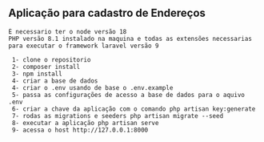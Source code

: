 
## Aplicação para cadastro de Endereços 
    É necessario ter o node versão 18 
    PHP versão 8.1 instalado na maquina e todas as extensões necessarias para executar o framework laravel versão 9

     1- clone o repositorio 
     2- composer install
     3- npm install
     4- criar a base de dados 
     4- criar o .env usando de base o .env.example
     5- passa as configurações de acesso a base de dados para o aquivo .env   
     6- criar a chave da aplicação com o comando php artisan key:generate
     7- rodas as migrations e seeders php artisan migrate --seed
     8- executar a aplicação php artisan serve 
     9- acessa o host http://127.0.0.1:8000






